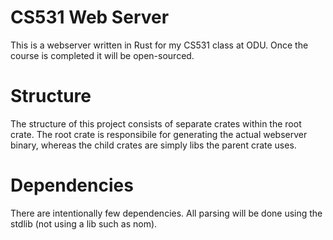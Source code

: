 # CS531 Web Server

This is a webserver written in Rust for my CS531 class at ODU. Once the course is completed it will be open-sourced.

# Structure

The structure of this project consists of separate crates within the root crate. The root crate is responsibile for generating the actual webserver binary, whereas the child crates are simply libs the parent crate uses.

# Dependencies

There are intentionally few dependencies. All parsing will be done using the stdlib (not using a lib such as nom).

